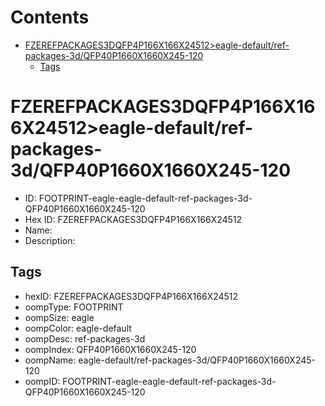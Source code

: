 



Contents
========

* [FZEREFPACKAGES3DQFP4P166X166X24512>eagle-default/ref-packages-3d/QFP40P1660X1660X245-120](#fzerefpackages3dqfp4p166x166x24512eagle-defaultref-packages-3dqfp40p1660x1660x245-120)
	* [Tags](#tags)

# FZEREFPACKAGES3DQFP4P166X166X24512>eagle-default/ref-packages-3d/QFP40P1660X1660X245-120

- ID: FOOTPRINT-eagle-eagle-default-ref-packages-3d-QFP40P1660X1660X245-120
- Hex ID: FZEREFPACKAGES3DQFP4P166X166X24512
- Name: 
- Description: 

## Tags

- hexID: FZEREFPACKAGES3DQFP4P166X166X24512
- oompType: FOOTPRINT
- oompSize: eagle
- oompColor: eagle-default
- oompDesc: ref-packages-3d
- oompIndex: QFP40P1660X1660X245-120
- oompName: eagle-default/ref-packages-3d/QFP40P1660X1660X245-120
- oompID: FOOTPRINT-eagle-eagle-default-ref-packages-3d-QFP40P1660X1660X245-120
